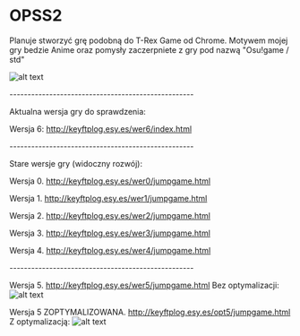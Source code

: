 # OPSS2

Planuje stworzyć grę podobną do T-Rex Game od Chrome. Motywem mojej gry bedzie Anime oraz pomysły zaczerpniete z gry pod nazwą "Osu!game / std"

![alt text](http://www.skipser.com/test/trex-game/promotion/trex-chrome-game.png)


*---------------------------------------------------*


Aktualna wersja gry do sprawdzenia:

Wersja 6:
http://keyftplog.esy.es/wer6/index.html


*---------------------------------------------------*


Stare wersje gry (widoczny rozwój):

Wersja 0.
http://keyftplog.esy.es/wer0/jumpgame.html

Wersja 1.
http://keyftplog.esy.es/wer1/jumpgame.html

Wersja 2.
http://keyftplog.esy.es/wer2/jumpgame.html

Wersja 3.
http://keyftplog.esy.es/wer3/jumpgame.html

Wersja 4.
http://keyftplog.esy.es/wer4/jumpgame.html


*---------------------------------------------------*


Wersja 5.
http://keyftplog.esy.es/wer5/jumpgame.html
Bez optymalizacji:
![alt text](http://keyftplog.esy.es/bez%20opt.JPG)



Wersja 5 ZOPTYMALIZOWANA.
http://keyftplog.esy.es/opt5/jumpgame.html
Z optymalizacją:
![alt text](http://keyftplog.esy.es/z%20opt.JPG)
